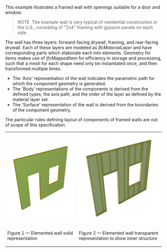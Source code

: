 ﻿This example illustrates a framed wall with openings suitable for a door and window.

> NOTE&nbsp; The example wall is very typical of residential construction in the U.S., consisting of "2x4" framing with gypsum panels on each side.

The wall has three layers: forward-facing drywall, framing, and rear-facing drywall. Each of these layers are modeled as _IfcMaterialLayer_ and have corresponding parts which elaborate each into elements. Geometry for items makes use of _IfcMappedItem_ for efficiency in storage and processing, such that a mesh for each shape need only be instantiated once, and then transformed multiple times.

* The 'Axis' representation of the wall indicates the parametric path for which the component geometry is generated.
* The 'Body' representations of the components is derived from the defined types, the axis path, and the order of the layer as defined by the material layer set.
* The 'Surface' representation of the wall is derived from the boundaries of the component geometry.

The particular rules defining layout of components of framed walls are out of scope of this specification.

<table summary="elemented wall">
 <tr>
  <td><img src="../../../../figures/examples/ifcwallelementedcase-solid.png" alt="elemented wall">
  </td>
  <td><img src="../../../../figures/examples/ifcwallelementedcase-trans.png" alt="elemented wall">
  </td>
 </tr>
 <tr style="height:20px;">
  <td style="vertical-align:bottom;">
   <p class="figure">Figure 1 &mdash; Elemented wall solid representation</p>
  </td>
  <td style="vertical-align:bottom;">
   <p class="figure">Figure 2 &mdash; Elemented wall transparent representation to show inner structure</p>
  </td>
 </tr>
</table>